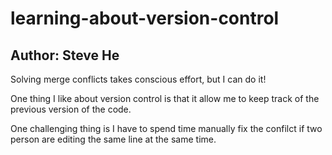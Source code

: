# learning-about-version-control
## Author: Steve He
Solving merge conflicts takes conscious effort, but I can do it!

One thing I like about version control is that it allow me to keep track of the previous version of the code.

One challenging thing is I have to spend time manually fix the confilct if two person are editing the same line at the same time. 